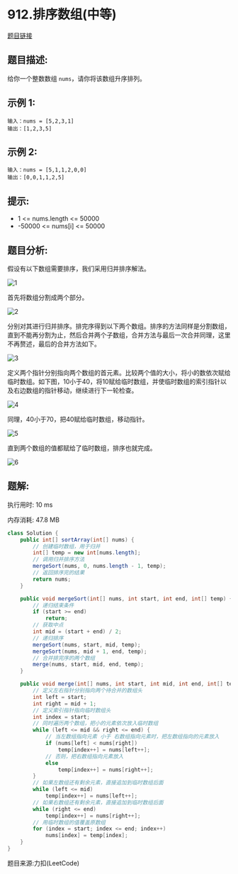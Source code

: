 # 912.排序数组(中等)

[题目链接](https://leetcode-cn.com/problems/sort-an-array/)

## 题目描述:

给你一个整数数组 ```nums```，请你将该数组升序排列。

## 示例 1:

```
输入：nums = [5,2,3,1]
输出：[1,2,3,5]
```

## 示例 2:

```
输入：nums = [5,1,1,2,0,0]
输出：[0,0,1,1,2,5]
```

## 提示:

- 1 <= nums.length <= 50000
- -50000 <= nums[i] <= 50000

## 题目分析:

假设有以下数组需要排序，我们采用归并排序解法。

![1](https://user-images.githubusercontent.com/57750019/132133824-d353d57c-d373-408d-92b5-eb4908dc16eb.png)

首先将数组分割成两个部分。

![2](https://user-images.githubusercontent.com/57750019/132133832-9271ed83-a016-4e3c-bc07-5fb545975873.png)

分别对其进行归并排序。排完序得到以下两个数组。排序的方法同样是分割数组，直到不能再分割为止，然后合并两个子数组，合并方法与最后一次合并同理，这里不再赘述，最后的合并方法如下。

![3](https://user-images.githubusercontent.com/57750019/132133838-551088a6-0242-4490-b01f-ad96b954d516.png)

定义两个指针分别指向两个数组的首元素。比较两个值的大小，将小的数依次赋给临时数组。如下图，10小于40，将10赋给临时数组，并使临时数组的索引指针以及右边数组的指针移动，继续进行下一轮检查。

![4](https://user-images.githubusercontent.com/57750019/132133841-388bca9e-6f7e-4da0-b751-9d00bfb62a84.png)

同理，40小于70，把40赋给临时数组，移动指针。

![5](https://user-images.githubusercontent.com/57750019/132133844-4e3c02a8-2fc0-4481-a6e3-254babbe044d.png)

直到两个数组的值都赋给了临时数组，排序也就完成。

![6](https://user-images.githubusercontent.com/57750019/132133849-b7271962-2271-4514-ae0d-7de2ee1dbd6b.png)

## 题解:

执行用时: 10 ms

内存消耗: 47.8 MB

```java
class Solution {
    public int[] sortArray(int[] nums) {
        // 创建临时数组，用于归并
        int[] temp = new int[nums.length];
        // 调用归并排序方法
        mergeSort(nums, 0, nums.length - 1, temp);
        // 返回排序完的结果
        return nums;
    }

    public void mergeSort(int[] nums, int start, int end, int[] temp) {
        // 递归结束条件
        if (start >= end)
            return;
        // 获取中点
        int mid = (start + end) / 2;
        // 递归排序
        mergeSort(nums, start, mid, temp);
        mergeSort(nums, mid + 1, end, temp);
        // 合并排完序的两个数组
        merge(nums, start, mid, end, temp);
    }

    public void merge(int[] nums, int start, int mid, int end, int[] temp) {
        // 定义左右指针分别指向两个待合并的数组头
        int left = start;
        int right = mid + 1;
        // 定义索引指针指向临时数组头
        int index = start;
        // 同时遍历两个数组，把小的元素依次放入临时数组
        while (left <= mid && right <= end) {
            // 当左数组指向元素 小于 右数组指向元素时，把左数组指向的元素放入
            if (nums[left] < nums[right])
                temp[index++] = nums[left++];
            // 否则，把右数组指向元素放入
            else
                temp[index++] = nums[right++];
        }
        // 如果左数组还有剩余元素，直接追加到临时数组后面
        while (left <= mid)
            temp[index++] = nums[left++];
        // 如果右数组还有剩余元素，直接追加到临时数组后面
        while (right <= end)
            temp[index++] = nums[right++];
        // 用临时数组的值覆盖原数组
        for (index = start; index <= end; index++)
            nums[index] = temp[index];
    }
}
```

题目来源:力扣(LeetCode)

